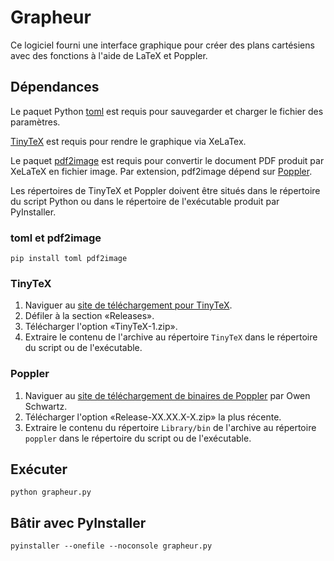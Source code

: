 # Grapheur

Ce logiciel fourni une interface graphique pour créer des plans cartésiens avec des fonctions à l'aide de LaTeX et Poppler.

## Dépendances

Le paquet Python [toml](https://github.com/uiri/toml) est requis pour sauvegarder et charger le fichier des paramètres.

[TinyTeX](https://yihui.org/tinytex/) est requis pour rendre le graphique via XeLaTex.

Le paquet [pdf2image](https://github.com/Belval/pdf2image) est requis pour convertir le document PDF produit par XeLaTeX en fichier image. Par extension, pdf2image dépend sur [Poppler](https://poppler.freedesktop.org/).

Les répertoires de TinyTeX et Poppler doivent être situés dans le répertoire du script Python ou dans le répertoire de l'exécutable produit par PyInstaller.

### toml et pdf2image

```
pip install toml pdf2image
```

### TinyTeX

1. Naviguer au [site de téléchargement pour TinyTeX](https://github.com/yihui/tinytex-releases).
2. Défiler à la section «Releases».
3. Télécharger l'option «TinyTeX-1.zip».
4. Extraire le contenu de l'archive au répertoire `TinyTeX` dans le répertoire du script ou de l'exécutable.

### Poppler

1. Naviguer au [site de téléchargement de binaires de Poppler](https://github.com/oschwartz10612/poppler-windows/releases/) par Owen Schwartz.
2. Télécharger l'option «Release-XX.XX.X-X.zip» la plus récente.
3. Extraire le contenu du répertoire `Library/bin` de l'archive au répertoire `poppler` dans le répertoire du script ou de l'exécutable.

## Exécuter

```
python grapheur.py
```

## Bâtir avec PyInstaller

```
pyinstaller --onefile --noconsole grapheur.py
```